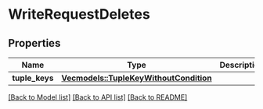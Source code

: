 # WriteRequestDeletes

## Properties

Name | Type | Description | Notes
------------ | ------------- | ------------- | -------------
**tuple_keys** | [**Vec<models::TupleKeyWithoutCondition>**](TupleKeyWithoutCondition.md) |  | 

[[Back to Model list]](../README.md#documentation-for-models) [[Back to API list]](../README.md#documentation-for-api-endpoints) [[Back to README]](../README.md)


